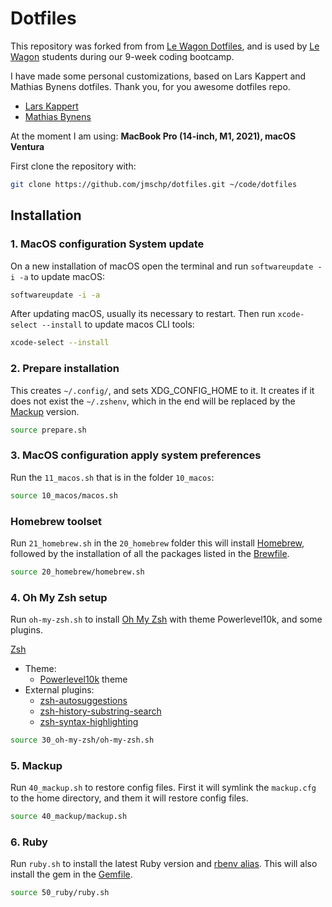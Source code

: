 # Dotfiles

This repository was forked from from [Le Wagon Dotfiles](https://github.com/lewagon/dotfiles), and is used by [Le Wagon](https://www.lewagon.com) students during our 9-week coding bootcamp.

I have made some personal customizations, based on Lars Kappert and Mathias Bynens dotfiles. Thank you, for you awesome dotfiles repo.

- [Lars Kappert](https://github.com/webpro/dotfiles)
- [Mathias Bynens](https://github.com/mathiasbynens/dotfiles)

At the moment I am using: **MacBook Pro (14-inch, M1, 2021), macOS Ventura**

First clone the repository with:

```sh
git clone https://github.com/jmschp/dotfiles.git ~/code/dotfiles
```

## Installation

### 1. MacOS configuration System update

On a new installation of macOS open the terminal and run `softwareupdate -i -a` to update macOS:

```sh
softwareupdate -i -a
```

After updating macOS, usually its necessary to restart. Then run `xcode-select --install` to update macos CLI tools:

```sh
xcode-select --install
```

### 2. Prepare installation

This creates `~/.config/`, and sets XDG_CONFIG_HOME to it. It creates if it does not exist the `~/.zshenv`, which in the end will be replaced by the [Mackup](https://github.com/lra/mackup) version.

```sh
source prepare.sh
```

### 3. MacOS configuration apply system preferences

Run the `11_macos.sh` that is in the folder `10_macos`:

```sh
source 10_macos/macos.sh
```

### Homebrew toolset

Run `21_homebrew.sh` in the `20_homebrew` folder this will install [Homebrew](https://brew.sh/), followed by the installation of all the packages listed in the [Brewfile](./20_homebrew/Brewfile).

```sh
source 20_homebrew/homebrew.sh
```

### 4. Oh My Zsh setup

Run `oh-my-zsh.sh` to install [Oh My Zsh](https://ohmyz.sh/) with theme Powerlevel10k, and some plugins.

[Zsh](https://www.zsh.org/)

- Theme:
  - [Powerlevel10k](https://github.com/romkatv/powerlevel10k) theme
- External plugins:
  - [zsh-autosuggestions](https://github.com/zsh-users/zsh-autosuggestions)
  - [zsh-history-substring-search](https://github.com/zsh-users/zsh-history-substring-search)
  - [zsh-syntax-highlighting](https://github.com/zsh-users/zsh-syntax-highlighting/blob/master/INSTALL.md)

```sh
source 30_oh-my-zsh/oh-my-zsh.sh
```

### 5. Mackup

Run `40_mackup.sh` to restore config files. First it will symlink the `mackup.cfg` to the home directory, and them it will restore config files.

```sh
source 40_mackup/mackup.sh
```

### 6. Ruby

Run `ruby.sh` to install the latest Ruby version and [rbenv alias](https://github.com/tpope/rbenv-aliases). This will also install the gem in the [Gemfile](./50_ruby/Gemfile).

```sh
source 50_ruby/ruby.sh
```
